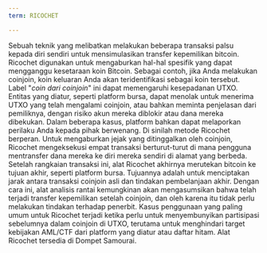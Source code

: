 ```yaml
---
term: RICOCHET

---
```

Sebuah teknik yang melibatkan melakukan beberapa transaksi palsu kepada diri sendiri untuk mensimulasikan transfer kepemilikan bitcoin. Ricochet digunakan untuk mengaburkan hal-hal spesifik yang dapat mengganggu kesetaraan koin Bitcoin. Sebagai contoh, jika Anda melakukan coinjoin, koin keluaran Anda akan teridentifikasi sebagai koin tersebut. Label "_coin dari coinjoin_" ini dapat memengaruhi kesepadanan UTXO. Entitas yang diatur, seperti platform bursa, dapat menolak untuk menerima UTXO yang telah mengalami coinjoin, atau bahkan meminta penjelasan dari pemiliknya, dengan risiko akun mereka diblokir atau dana mereka dibekukan. Dalam beberapa kasus, platform bahkan dapat melaporkan perilaku Anda kepada pihak berwenang. Di sinilah metode Ricochet berperan. Untuk mengaburkan jejak yang ditinggalkan oleh coinjoin, Ricochet mengeksekusi empat transaksi berturut-turut di mana pengguna mentransfer dana mereka ke diri mereka sendiri di alamat yang berbeda. Setelah rangkaian transaksi ini, alat Ricochet akhirnya merutekan bitcoin ke tujuan akhir, seperti platform bursa. Tujuannya adalah untuk menciptakan jarak antara transaksi coinjoin asli dan tindakan pembelanjaan akhir. Dengan cara ini, alat analisis rantai kemungkinan akan mengasumsikan bahwa telah terjadi transfer kepemilikan setelah coinjoin, dan oleh karena itu tidak perlu melakukan tindakan terhadap penerbit. Kasus penggunaan yang paling umum untuk Ricochet terjadi ketika perlu untuk menyembunyikan partisipasi sebelumnya dalam coinjoin di UTXO, terutama untuk menghindari target kebijakan AML/CTF dari platform yang diatur atau daftar hitam. Alat Ricochet tersedia di Dompet Samourai.